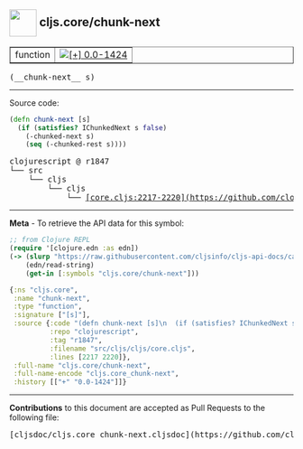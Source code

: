 ## <img width="48px" valign="middle" src="http://i.imgur.com/Hi20huC.png"> cljs.core/chunk-next

 <table border="1">
<tr>

<td>function</td>
<td><a href="https://github.com/cljsinfo/cljs-api-docs/tree/0.0-1424"><img valign="middle" alt="[+] 0.0-1424" src="https://img.shields.io/badge/+-0.0--1424-lightgrey.svg"></a> </td>
</tr>
</table>

 <samp>
(__chunk-next__ s)<br>
</samp>

---





Source code:

```clj
(defn chunk-next [s]
  (if (satisfies? IChunkedNext s false)
    (-chunked-next s)
    (seq (-chunked-rest s))))
```

 <pre>
clojurescript @ r1847
└── src
    └── cljs
        └── cljs
            └── <ins>[core.cljs:2217-2220](https://github.com/clojure/clojurescript/blob/r1847/src/cljs/cljs/core.cljs#L2217-L2220)</ins>
</pre>


---

__Meta__ - To retrieve the API data for this symbol:

```clj
;; from Clojure REPL
(require '[clojure.edn :as edn])
(-> (slurp "https://raw.githubusercontent.com/cljsinfo/cljs-api-docs/catalog/cljs-api.edn")
    (edn/read-string)
    (get-in [:symbols "cljs.core/chunk-next"]))
```

```clj
{:ns "cljs.core",
 :name "chunk-next",
 :type "function",
 :signature ["[s]"],
 :source {:code "(defn chunk-next [s]\n  (if (satisfies? IChunkedNext s false)\n    (-chunked-next s)\n    (seq (-chunked-rest s))))",
          :repo "clojurescript",
          :tag "r1847",
          :filename "src/cljs/cljs/core.cljs",
          :lines [2217 2220]},
 :full-name "cljs.core/chunk-next",
 :full-name-encode "cljs.core_chunk-next",
 :history [["+" "0.0-1424"]]}

```

---

__Contributions__ to this document are accepted as Pull Requests to the following file:

 <pre>
[cljsdoc/cljs.core_chunk-next.cljsdoc](https://github.com/cljsinfo/cljs-api-docs/blob/master/cljsdoc/cljs.core_chunk-next.cljsdoc)
</pre>

